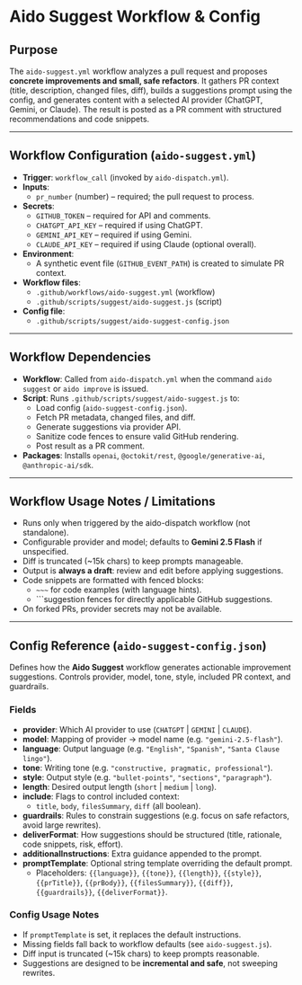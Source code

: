 # Aido Suggest Workflow & Config

## Purpose
The `aido-suggest.yml` workflow analyzes a pull request and proposes **concrete improvements and small, safe refactors**.
It gathers PR context (title, description, changed files, diff), builds a suggestions prompt using the config, and generates content with a selected AI provider (ChatGPT, Gemini, or Claude).
The result is posted as a PR comment with structured recommendations and code snippets.

---

## Workflow Configuration (`aido-suggest.yml`)

- **Trigger**: `workflow_call` (invoked by `aido-dispatch.yml`).
- **Inputs**:
  - `pr_number` (number) – required; the pull request to process.
- **Secrets**:
  - `GITHUB_TOKEN` – required for API and comments.
  - `CHATGPT_API_KEY` – required if using ChatGPT.
  - `GEMINI_API_KEY` – required if using Gemini.
  - `CLAUDE_API_KEY` – required if using Claude (optional overall).
- **Environment**:
  - A synthetic event file (`GITHUB_EVENT_PATH`) is created to simulate PR context.
- **Workflow files**:
  - `.github/workflows/aido-suggest.yml` (workflow)
  - `.github/scripts/suggest/aido-suggest.js` (script)
- **Config file**:
  - `.github/scripts/suggest/aido-suggest-config.json`

---

## Workflow Dependencies

- **Workflow**: Called from `aido-dispatch.yml` when the command `aido suggest` or `aido improve` is issued.
- **Script**: Runs `.github/scripts/suggest/aido-suggest.js` to:
  - Load config (`aido-suggest-config.json`).
  - Fetch PR metadata, changed files, and diff.
  - Generate suggestions via provider API.
  - Sanitize code fences to ensure valid GitHub rendering.
  - Post result as a PR comment.
- **Packages**: Installs `openai`, `@octokit/rest`, `@google/generative-ai`, `@anthropic-ai/sdk`.

---

## Workflow Usage Notes / Limitations

- Runs only when triggered by the aido-dispatch workflow (not standalone).
- Configurable provider and model; defaults to **Gemini 2.5 Flash** if unspecified.
- Diff is truncated (~15k chars) to keep prompts manageable.
- Output is **always a draft**: review and edit before applying suggestions.
- Code snippets are formatted with fenced blocks:
  - `~~~` for code examples (with language hints).
  - \`\`\`suggestion fences for directly applicable GitHub suggestions.
- On forked PRs, provider secrets may not be available.

---

## Config Reference (`aido-suggest-config.json`)

Defines how the **Aido Suggest** workflow generates actionable improvement suggestions.
Controls provider, model, tone, style, included PR context, and guardrails.

### Fields

- **provider**: Which AI provider to use (`CHATGPT` | `GEMINI` | `CLAUDE`).
- **model**: Mapping of provider → model name (e.g. `"gemini-2.5-flash"`).
- **language**: Output language (e.g. `"English"`, `"Spanish"`, `"Santa Clause lingo"`).
- **tone**: Writing tone (e.g. `"constructive, pragmatic, professional"`).
- **style**: Output style (e.g. `"bullet-points"`, `"sections"`, `"paragraph"`).
- **length**: Desired output length (`short` | `medium` | `long`).
- **include**: Flags to control included context:
  - `title`, `body`, `filesSummary`, `diff` (all boolean).
- **guardrails**: Rules to constrain suggestions (e.g. focus on safe refactors, avoid large rewrites).
- **deliverFormat**: How suggestions should be structured (title, rationale, code snippets, risk, effort).
- **additionalInstructions**: Extra guidance appended to the prompt.
- **promptTemplate**: Optional string template overriding the default prompt.
  - Placeholders: `{{language}}`, `{{tone}}`, `{{length}}`, `{{style}}`,
    `{{prTitle}}`, `{{prBody}}`, `{{filesSummary}}`, `{{diff}}`,
    `{{guardrails}}`, `{{deliverFormat}}`.

### Config Usage Notes

- If `promptTemplate` is set, it replaces the default instructions.
- Missing fields fall back to workflow defaults (see `aido-suggest.js`).
- Diff input is truncated (~15k chars) to keep prompts reasonable.
- Suggestions are designed to be **incremental and safe**, not sweeping rewrites.
